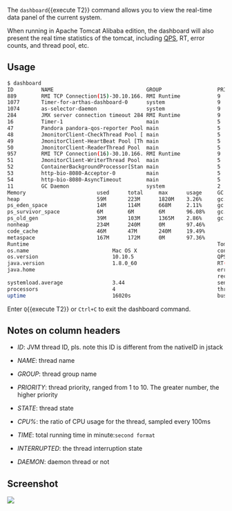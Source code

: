 
The `dashboard`{{execute T2}} command allows you to view the real-time data panel of the current system.

When running in Apache Tomcat Alibaba edition, the dashboard will also present the real time statistics of the tomcat, including [QPS](https://en.wikipedia.org/wiki/Queries_per_second), RT, error counts, and thread pool, etc.

## Usage

```bash
$ dashboard
ID         NAME                              GROUP                  PRIORITY   STATE       %CPU       TIME       INTERRUPTED DAEMON
889        RMI TCP Connection(15)-30.10.166. RMI Runtime            9          RUNNABLE    48         0:5        false       true
1077       Timer-for-arthas-dashboard-0      system                 9          RUNNABLE    24         0:0        false       true
1074       as-selector-daemon                system                 9          RUNNABLE    12         0:0        false       true
284        JMX server connection timeout 284 RMI Runtime            9          TIMED_WAITI 8          0:3        false       true
16         Timer-1                           main                   5          TIMED_WAITI 5          0:9        false       true
47         Pandora pandora-qos-reporter Pool main                   5          TIMED_WAITI 0          0:0        false       true
48         JmonitorClient-CheckThread Pool [ main                   5          TIMED_WAITI 0          0:0        false       true
49         JmonitorClient-HeartBeat Pool [Th main                   5          TIMED_WAITI 0          0:0        false       true
50         JmonitorClient-ReaderThread Pool  main                   5          TIMED_WAITI 0          0:0        false       true
957        RMI TCP Connection(16)-30.10.166. RMI Runtime            9          RUNNABLE    0          0:2        false       true
51         JmonitorClient-WriterThread Pool  main                   5          TIMED_WAITI 0          0:0        false       true
52         ContainerBackgroundProcessor[Stan main                   5          TIMED_WAITI 0          0:0        false       true
53         http-bio-8080-Acceptor-0          main                   5          RUNNABLE    0          0:2        false       true
54         http-bio-8080-AsyncTimeout        main                   5          TIMED_WAITI 0          0:0        false       true
11         GC Daemon                         system                 2          TIMED_WAITI 0          0:0        false       true
Memory                       used      total     max      usage     GC
heap                         59M       223M      1820M    3.26%     gc.ps_scavenge.count              118
ps_eden_space                14M       114M      668M     2.11%     gc.ps_scavenge.time(ms)           1890
ps_survivor_space            6M        6M        6M       96.08%    gc.ps_marksweep.count             5
ps_old_gen                   39M       103M      1365M    2.86%     gc.ps_marksweep.time(ms)          1140
nonheap                      234M      240M      0M       97.46%
code_cache                   46M       47M       240M     19.49%
metaspace                    167M      172M      0M       97.36%
Runtime                                                             Tomcat
os.name                           Mac OS X                          connector                         http-bio-8080
os.version                        10.10.5                           QPS                               0.00
java.version                      1.8.0_60                          RT(ms)                            1.13
java.home                                                           error/s                           0.00
                                                                    received/s                        0B
systemload.average                3.44                              sent/s                            0B
processors                        4                                 threadpool                        http-bio-8080
uptime                            16020s                            busy                              0
```

Enter `Q`{{execute T2}} or `Ctrl+C` to exit the dashboard command.

## Notes on column headers

* *ID*: JVM thread ID, pls. note this ID is different from the nativeID in jstack

* *NAME*: thread name

* *GROUP*: thread group name

* *PRIORITY*: thread priority, ranged from 1 to 10. The greater number, the higher priority

* *STATE*: thread state

* *CPU%*: the ratio of CPU usage for the thread, sampled every 100ms

* *TIME*: total running time in minute:`second format`

* *INTERRUPTED*: the thread interruption state

* *DAEMON*: daemon thread or not

## Screenshot

![](https://alibaba.github.io/arthas/en/_images/dashboard.png)
